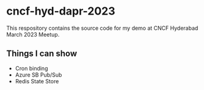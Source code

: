 # cncf-hyd-dapr-2023

This respository contains the source code for my demo at CNCF Hyderabad March 2023 Meetup.

## Things I can show
- Cron binding
- Azure SB Pub/Sub
- Redis State Store

